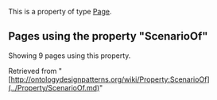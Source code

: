 This is a property of type [Page](../Type/Page.md "Type:Page").




  


## Pages using the property "ScenarioOf"


Showing 9 pages using this property.



Retrieved from "[http://ontologydesignpatterns.org/wiki/Property:ScenarioOf](../Property/ScenarioOf.md)"